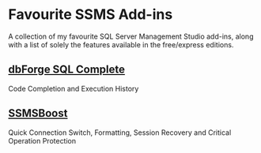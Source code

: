 # Favourite SSMS Add-ins
A collection of my favourite SQL Server Management Studio add-ins, along with a list of solely the features available in the free/express editions.

## [**dbForge SQL Complete**](https://www.devart.com/dbforge/sql/sqlcomplete/)
Code Completion and Execution History



## [**SSMSBoost**](https://www.ssmsboost.com/)
Quick Connection Switch, Formatting, Session Recovery and Critical Operation Protection



